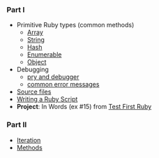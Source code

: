 ### Part I

+ Primitive Ruby types (common methods)
  + [Array][array]
  + [String][string]
  + [Hash][hash]
  + [Enumerable][enumerable]
  + [Object][object]
+ Debugging
  + [pry and debugger][pry-and-debugger]
  + [common error messages][common-error-messages]
+ [Source files][source-files]
+ [Writing a Ruby Script][writing-a-script]
+ **Project**: In Words (ex #15) from [Test First Ruby][test-first-ruby]

[array]: ./array
[string]: ./string
[hash]: ./hash
[enumerable]: ./enumerable
[object]: ./object
[pry-and-debugger]: ./debugger
[common-error-messages]: ./common-exceptions
[source-files]: ./source-files
[writing-a-script]: ./writing-a-script
[test-first-ruby]: https://github.com/alexch/learn_ruby


### Part II

+ [Iteration][iteration]
+ [Methods][methods]

[iteration]: ./iteration
[methods]: ./methods
